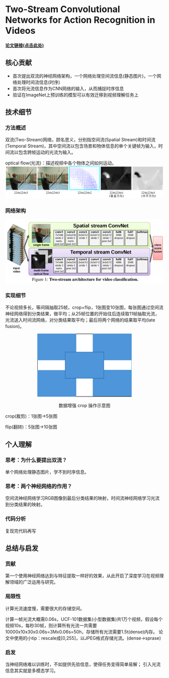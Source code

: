 # Two-Stream Convolutional Networks for Action Recognition in Videos

**[论文链接(点击此处)](https://arxiv.org/pdf/1406.2199)**

## 核心贡献
- 首次提出双流的神经网络架构，一个网络处理空间流信息(静态图片)，一个网络处理时间流信息(时序)
- 首次将光流信息作为CNN网络的输入，从而捕捉时序信息
- 验证在ImageNet上预训练的模型可以有效迁移到视频理解任务上

## 技术细节
### 方法概述
双流(Two-Stream)网络，顾名思义，分别指空间流(Spatial Stream)和时间流(Temporal Stream)，其中空间流以包含场景和物体信息的单个关键帧为输入，时间流以包含跨帧运动的光流为输入。

optical flow(光流)：描述视频中各个物体之间如何运动。
![光流](figures/光流.png)
### 网络架构
![Two-stream architecture](figures/Two-stream_architecture.jpg)
### 实现细节
不论视频多长，等间隔抽取25帧，crop+flip，1张图变10张图，每张图通过空间流神经网络得到分类结果，做平均；从25帧位置的开始往后连续取11帧抽取光流，光流送入时间流网络，对分类结果取平均；最后将两个网络的结果取平均(late fusion)。
<div align="center">
<img src="figures/数据增强.png" alt="数据增强操作" width="300" height="200">
<p>数据增强 crop 操作示意图</p>
</div>
crop(裁剪)：1张图->5张图

flip(翻转)：5张图->10张图

## 个人理解
### 思考：为什么要提出双流？
单个网络处理静态图片，学不到时序信息。
### 思考：两个神经网络的作用？
空间流神经网络学习RGB图像到最后分类结果的映射，时间流神经网络学习光流到分类结果的映射。
### 代码分析
复现完代码再写

## 总结与启发
### 贡献
第一个使用神经网络达到与特征提取一样好的效果，从此开启了深度学习在视频理解领域的广泛运用与研究。

### 局限性
计算光流速度慢，需要很大的存储空间。

计算一帧光流大概需0.06s，UCF-101数据集(小型数据集)共1万个视频，假设每个视频10s，每秒30帧，则计算所有光流一共需要 10000x10x30x0.06s=3Mx0.06s=50h，存储所有光流需要1.5t(dense)内存。
论文中使用的小tip：rescale成[0,255]，以JPEG格式存储光流。(dense->sprase)
### 启发
当神经网络难以训练时，不如提供先验信息，使得任务变得简单易解；
引入光流信息其实就是多模态学习。